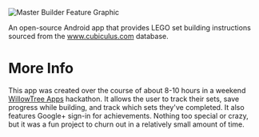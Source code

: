 ![Master Builder Feature Graphic][1]

An open-source Android app that provides LEGO set building instructions sourced from the www.cubiculus.com database.

More Info
=========

This app was created over the course of about 8-10 hours in a weekend [WillowTree Apps](http://www.willowtreeapps.com) hackathon.  It allows the user to track their sets, save progress while building, and track which sets they've completed.  It also features Google+ sign-in for achievements.  Nothing too special or crazy, but it was a fun project to churn out in a relatively small amount of time.

 [1]: https://raw.github.com/derekbrameyer/masterbuilder-android/master/imagery/feature_graphic_1024x500.png
